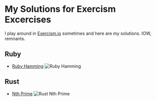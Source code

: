 # My Solutions for Exercism Excercises

I play around in [Exercism.io](https://exercism.io/profiles/dopin) sometimes and here are my solutions.
IOW, remnants.

## Ruby

- [Ruby Hamming](ruby/hamming) ![Ruby Hamming](https://github.com/dopin/exercism/workflows/Ruby%20Hamming/badge.svg)

## Rust

- [Nth Prime](rust/nth-prime) ![Rust Nth Prime](https://github.com/dopin/exercism/workflows/Rust%20Nth%20Prime/badge.svg)
